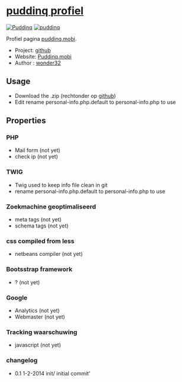 # [puddinq profiel](http://puddinq.mobi/wip/profiel)

[![Puddinq](https://www.puddinq.mobi/wp-content/themes/puddinq/img/logo.gif)](http://www.puddinq.mobi)
[![puddinq](https://www.puddinq.mobi/wip/logo_puddinq.gif)](https://www.puddinq.mobi)


Profiel pagina [puddinq.mobi](http://puddinq.mobi).

* Project: [github](https://github.com/wonder32/profiel)
* Website: [Puddinq.mobi](https://puddinq.mobi)
* Author : [wonder32](https://puddinq.mobi/wip/profiel/)

## Usage
* Download the .zip (rechtonder op [github](https://github.com/wonder32/profiel))
* Edit rename personal-info.php.default to personal-info.php to use

## Properties

### PHP
* Mail form (not yet)
* check ip (not yet)

### TWIG
* Twig used to keep info file clean in git
* rename personal-info.php.default to personal-info.php to use

### Zoekmachine geoptimaliseerd
* meta tags (not yet)
* schema tags (not yet)

### css compiled from less
* netbeans compiler (not yet)

### Bootsstrap framework 
* ? (not yet)

### Google
* Analytics (not yet)
* Webmaster (not yet)

### Tracking waarschuwing
- javascript (not yet)

### changelog
* 0.1 1-2-2014 init/ initial commit'